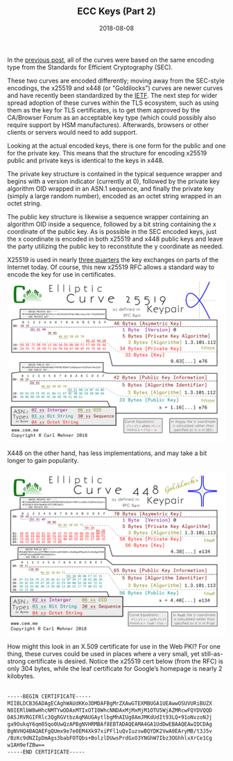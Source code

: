 <article markdown="1">

<header markdown="1">
 
# ECC Keys (Part 2)

<time class="pubdate" datetime="2018-08-08">2018-08-08</time>

</header>

<div>
  <p>In the <a href="20170410-ecc-1.html">previous post</a>, all of the curves were based on the same encoding type from the Standards for Efficient Cryptography (SEC).
  <p>These two curves are encoded differently; moving away from the SEC-style encodings, the x25519 and x448 (or "Goldilocks") curves are newer curves and have recently been standardized by the <a href="https://tools.ietf.org/html/rfc8410">IETF</a>. The next step for wider spread adoption of these curves within the TLS ecosystem, such as using them as the key for TLS certificates, is to get them approved by the CA/Browser Forum as an acceptable key type (which could possibly also require support by HSM manufactures). Afterwards, browsers or other clients or servers would need to add support.
  <p>Looking at the actual encoded keys, there is one form for the public and one for the private key. This means that the structure for encoding x25519 public and private keys is identical to the keys in x448.
  <p>The private key structure is contained in the typical sequence wrapper and begins with a version indicator (currently at 0), followed by the private key algorithm OID wrapped in an ASN.1 sequence, and finally the private key (simply a large random number), encoded as an octet string wrapped in an octet string.
  <p>The public key structure is likewise a sequence wrapper containing an algorithm OID inside a sequence, followed by a bit string containing the x coordinate of the public key. As is possible in the SEC encoded keys, just the x coordinate is encoded in both x25519 and x448 public keys and leave the party utilizing the public key to reconstitute the y coordinate as needed.
<p>X25519 is used in nearly <a href="https://grafana.wikimedia.org/dashboard/db/tls-ciphersuite-explorer" target="_blank">three quarters</a> the key exchanges on parts of the Internet today. Of course, this new x25519 RFC allows a standard way to encode the key for use in certificates.<br>
<img src="art/cryptoposters/x25519.png" alt="X25519 Private and Public Keys" >
<p>X448 on the other hand, has less implementations, and may take a bit longer to gain popularity.<br><br>
<img src="art/cryptoposters/x448.png" alt="X448 Private and Public Keys" >
<p>How might this look in an X.509 certificate for use in the Web PKI? For one thing, these curves could be used in places where a very small, yet still-as-strong certificate is desired. Notice the x25519 cert below (from the RFC) is only 304 bytes, while the leaf certificate for Google’s homepage is nearly 2 kilobytes.<br>
<div class="snippet">
<pre><code>
-----BEGIN CERTIFICATE-----
MIIBLDCB36ADAgECAghWAUdKKo3DMDAFBgMrZXAwGTEXMBUGA1UEAwwOSUVURiBUZX
N0IERlbW8wHhcNMTYwODAxMTIxOTI0WhcNNDAxMjMxMjM1OTU5WjAZMRcwFQYDVQQD
DA5JRVRGIFRlc3QgRGVtbzAqMAUGAytlbgMhAIUg8AmJMKdUdIt93LQ+91oNvzoNJj
ga9OukqY6qm05qo0UwQzAPBgNVHRMBAf8EBTADAQEAMA4GA1UdDwEBAAQEAwIDCDAg
BgNVHQ4BAQAEFgQUmx9e7e0EM4Xk97xiPFl1uQvIuzswBQYDK2VwA0EAryMB/t3J5v
/BzKc9dNZIpDmAgs3babFOTQbs+BolzlDUwsPrdGxO3YNGhW7Ibz3OGhhlxXrCe1Cg
w1AH9efZBw==
-----END CERTIFICATE-----
</code>
</pre>
</div>
</div>

</article>
